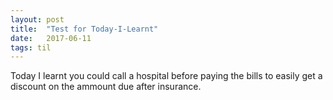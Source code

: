 ```yaml
---
layout: post
title:  "Test for Today-I-Learnt"
date:   2017-06-11
tags: til
---
```

Today I learnt you could call a hospital before paying the bills to easily get a discount on the ammount due after insurance. 
